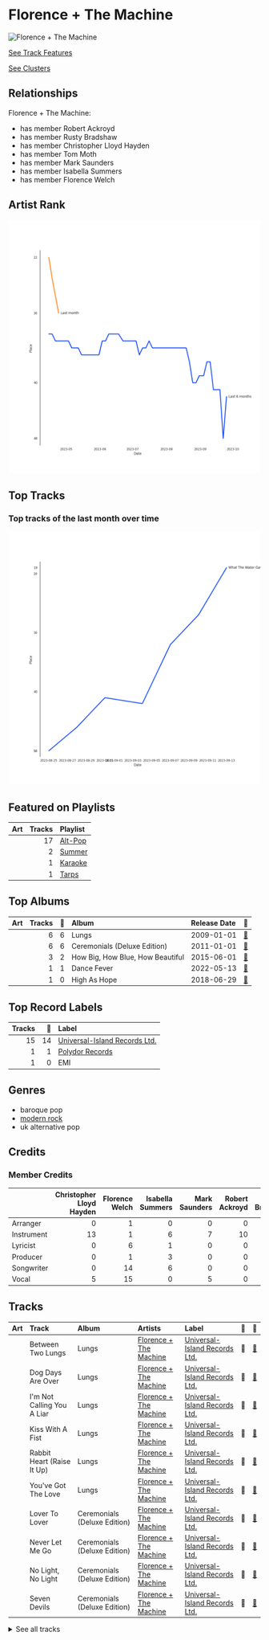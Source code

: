 
# Florence + The Machine


<img src="https://i.scdn.co/image/ab6761610000e5ebe3c37f869b830d1cf1ec829a" alt="Florence + The Machine" width="100" />

[See Track Features](audio_features.md)

[See Clusters](clusters/overview.md)

## Relationships

Florence + The Machine:
- has member Robert Ackroyd
- has member Rusty Bradshaw
- has member Christopher Lloyd Hayden
- has member Tom Moth
- has member Mark Saunders
- has member Isabella Summers
- has member Florence Welch

## Artist Rank

![Rank of Florence + The Machine over time](../../images/artists/florence___the_machine/rank_time_series.png)
## Top Tracks


### Top tracks of the last month over time

![Line chart of top tracks of the last month over time](../../images/artists/florence___the_machine/track_rank_time_series_short_term.png)
## Featured on Playlists
| Art | Tracks | Playlist |
|:---|---:|:---|
| <img src="https://mosaic.scdn.co/640/ab67616d0000b2732a038d3bf875d23e4aeaa84eab67616d0000b2737a4781629469bb83356cd318ab67616d0000b27398d4c378a8c78e84bfcf7743ab67616d0000b273f6749fd9a1027b244f061e87" alt="" width="50" /> | 17 | [Alt-Pop](../../playlists/alt_pop/overview.md) |
| <img src="https://mosaic.scdn.co/640/ab67616d0000b27304878afb19613a94d37b29ceab67616d0000b2731544041d0285585cc92c2709ab67616d0000b273570f746ccc2c75af070da1e0ab67616d0000b273d8cc2281fcd4519ca020926b" alt="" width="50" /> | 2 | [Summer](../../playlists/summer/overview.md) |
| <img src="https://mosaic.scdn.co/640/ab67616d0000b2732d73b1bb77cee09f0278be04ab67616d0000b2736f50b3400595b123a916e0dcab67616d0000b2739ab215825eb77076b1b4b387ab67616d0000b273ff0dae802acb38075786b58c" alt="" width="50" /> | 1 | [Karaoke](../../playlists/karaoke/overview.md) |
| <img src="https://mosaic.scdn.co/640/ab67616d0000b27303668e3f13559554eca8ccc6ab67616d0000b2730eb56329734f9400c1639359ab67616d0000b27314ed51ab46ef0765182bb8a0ab67616d0000b273987a1825341694ec9bc62457" alt="" width="50" /> | 1 | [Tarps](../../playlists/tarps/overview.md) |

## Top Albums

| Art | Tracks | 💚 | Album | Release Date | 🔗 |
|:---|---:|---:|:---|:---|:---|
| <img src="https://i.scdn.co/image/ab67616d0000b2730baf707aa7c4020245f2ac67" alt="" width="50" /> | 6 | 6 | Lungs | 2009-01-01 | [🔗](https://open.spotify.com/album/2KAK58PimXHF4lSoKO3RxA) |
| <img src="https://i.scdn.co/image/ab67616d0000b273527d94ecf554774fc313bf48" alt="" width="50" /> | 6 | 6 | Ceremonials (Deluxe Edition) | 2011-01-01 | [🔗](https://open.spotify.com/album/5SxudoALxEAVh9l83kSebx) |
| <img src="https://i.scdn.co/image/ab67616d0000b273749edeb8bb7308fcb146badc" alt="" width="50" /> | 3 | 2 | How Big, How Blue, How Beautiful | 2015-06-01 | [🔗](https://open.spotify.com/album/2btszoya78vyT8fwelmVnz) |
| <img src="https://i.scdn.co/image/ab67616d0000b2735fd9e21618182df7d70b2186" alt="" width="50" /> | 1 | 1 | Dance Fever | 2022-05-13 | [🔗](https://open.spotify.com/album/4ohh1zQ4yybSK9FS7LLyDE) |
| <img src="https://i.scdn.co/image/ab67616d0000b273d36d0f06096fa07f18b8e8a2" alt="" width="50" /> | 1 | 0 | High As Hope | 2018-06-29 | [🔗](https://open.spotify.com/album/0pKZJj9GzcKPCS8r4IaksA) |

## Top Record Labels

| Tracks | 💚 | Label |
|---:|---:|:---|
| 15 | 14 | [Universal-Island Records Ltd.](../../labels/universal_island_records_ltd_/overview.md) |
| 1 | 1 | [Polydor Records](../../labels/polydor_records/overview.md) |
| 1 | 0 | EMI |

## Genres

- baroque pop
- [modern rock](../../genres/modern_rock/overview.md)
- uk alternative pop

## Credits

### Member Credits

| | Christopher Lloyd Hayden | Florence Welch | Isabella Summers | Mark Saunders | Robert Ackroyd | Rusty Bradshaw | Tom Moth |
|:---|---:|---:|---:|---:|---:|---:|---:|
| Arranger | 0 | 1 | 0 | 0 | 0 | 0 | 1 |
| Instrument | 13 | 1 | 6 | 7 | 10 | 6 | 12 |
| Lyricist | 0 | 6 | 1 | 0 | 0 | 0 | 0 |
| Producer | 0 | 1 | 3 | 0 | 0 | 0 | 0 |
| Songwriter | 0 | 14 | 6 | 0 | 0 | 0 | 0 |
| Vocal | 5 | 15 | 0 | 5 | 0 | 0 | 0 |
## Tracks

| Art | Track | Album | Artists | Label | 💚 | 🔗 |
|:---|:---|:---|:---|:---|:---|:---|
| <img src="https://i.scdn.co/image/ab67616d0000b2730baf707aa7c4020245f2ac67" alt="" width="50" /> | Between Two Lungs | Lungs | [Florence + The Machine](overview.md) | [Universal-Island Records Ltd.](../../labels/universal_island_records_ltd_) | 💚 | [🔗](https://open.spotify.com/track/5w7sVlGwbDE72HH9OzpDXw) |
| <img src="https://i.scdn.co/image/ab67616d0000b2730baf707aa7c4020245f2ac67" alt="" width="50" /> | Dog Days Are Over | Lungs | [Florence + The Machine](overview.md) | [Universal-Island Records Ltd.](../../labels/universal_island_records_ltd_) | 💚 | [🔗](https://open.spotify.com/track/416zj01H28D6uQP43LL6x3) |
| <img src="https://i.scdn.co/image/ab67616d0000b2730baf707aa7c4020245f2ac67" alt="" width="50" /> | I'm Not Calling You A Liar | Lungs | [Florence + The Machine](overview.md) | [Universal-Island Records Ltd.](../../labels/universal_island_records_ltd_) | 💚 | [🔗](https://open.spotify.com/track/7u5oRKGjNovOvg8s1q4OTU) |
| <img src="https://i.scdn.co/image/ab67616d0000b2730baf707aa7c4020245f2ac67" alt="" width="50" /> | Kiss With A Fist | Lungs | [Florence + The Machine](overview.md) | [Universal-Island Records Ltd.](../../labels/universal_island_records_ltd_) | 💚 | [🔗](https://open.spotify.com/track/0ZMK3QwoE3PiLO4evS4JGv) |
| <img src="https://i.scdn.co/image/ab67616d0000b2730baf707aa7c4020245f2ac67" alt="" width="50" /> | Rabbit Heart (Raise It Up) | Lungs | [Florence + The Machine](overview.md) | [Universal-Island Records Ltd.](../../labels/universal_island_records_ltd_) | 💚 | [🔗](https://open.spotify.com/track/49B24HYYfECzzbJzCTAkpa) |
| <img src="https://i.scdn.co/image/ab67616d0000b2730baf707aa7c4020245f2ac67" alt="" width="50" /> | You've Got The Love | Lungs | [Florence + The Machine](overview.md) | [Universal-Island Records Ltd.](../../labels/universal_island_records_ltd_) | 💚 | [🔗](https://open.spotify.com/track/0DyToChmZxd4js5BY9Jf2G) |
| <img src="https://i.scdn.co/image/ab67616d0000b273527d94ecf554774fc313bf48" alt="" width="50" /> | Lover To Lover | Ceremonials (Deluxe Edition) | [Florence + The Machine](overview.md) | [Universal-Island Records Ltd.](../../labels/universal_island_records_ltd_) | 💚 | [🔗](https://open.spotify.com/track/1LsZVVQxkbmL9izqfy1RRK) |
| <img src="https://i.scdn.co/image/ab67616d0000b273527d94ecf554774fc313bf48" alt="" width="50" /> | Never Let Me Go | Ceremonials (Deluxe Edition) | [Florence + The Machine](overview.md) | [Universal-Island Records Ltd.](../../labels/universal_island_records_ltd_) | 💚 | [🔗](https://open.spotify.com/track/6cC9RY7MoUx5z3aHjDTNI6) |
| <img src="https://i.scdn.co/image/ab67616d0000b273527d94ecf554774fc313bf48" alt="" width="50" /> | No Light, No Light | Ceremonials (Deluxe Edition) | [Florence + The Machine](overview.md) | [Universal-Island Records Ltd.](../../labels/universal_island_records_ltd_) | 💚 | [🔗](https://open.spotify.com/track/5nkYDYUSb1bvLJ4nP8CnQ1) |
| <img src="https://i.scdn.co/image/ab67616d0000b273527d94ecf554774fc313bf48" alt="" width="50" /> | Seven Devils | Ceremonials (Deluxe Edition) | [Florence + The Machine](overview.md) | [Universal-Island Records Ltd.](../../labels/universal_island_records_ltd_) | 💚 | [🔗](https://open.spotify.com/track/5qaLfqAUiqvsoL0l4T05Yx) |


<details>
<summary>See all tracks</summary>

| Art | Track | Album | Artists | Label | 💚 | 🔗 |
|:---|:---|:---|:---|:---|:---|:---|
| <img src="https://i.scdn.co/image/ab67616d0000b273527d94ecf554774fc313bf48" alt="" width="50" /> | Shake It Out | Ceremonials (Deluxe Edition) | [Florence + The Machine](overview.md) | [Universal-Island Records Ltd.](../../labels/universal_island_records_ltd_) | 💚 | [🔗](https://open.spotify.com/track/4lY95OMGb9WxP6IYut64ir) |
| <img src="https://i.scdn.co/image/ab67616d0000b273527d94ecf554774fc313bf48" alt="" width="50" /> | What The Water Gave Me | Ceremonials (Deluxe Edition) | [Florence + The Machine](overview.md) | [Universal-Island Records Ltd.](../../labels/universal_island_records_ltd_) | 💚 | [🔗](https://open.spotify.com/track/3RiOPzAvhNKuMIdPYOrKV8) |
| <img src="https://i.scdn.co/image/ab67616d0000b273749edeb8bb7308fcb146badc" alt="" width="50" /> | Delilah | How Big, How Blue, How Beautiful | [Florence + The Machine](overview.md) | [Universal-Island Records Ltd.](../../labels/universal_island_records_ltd_) | 💚 | [🔗](https://open.spotify.com/track/3o9qzsqkT0mvfxcusUaXsN) |
| <img src="https://i.scdn.co/image/ab67616d0000b273749edeb8bb7308fcb146badc" alt="" width="50" /> | How Big, How Blue, How Beautiful | How Big, How Blue, How Beautiful | [Florence + The Machine](overview.md) | [Universal-Island Records Ltd.](../../labels/universal_island_records_ltd_) | 💚 | [🔗](https://open.spotify.com/track/7GlwvJ8iAbCEfZjGq3iwmZ) |
| <img src="https://i.scdn.co/image/ab67616d0000b273749edeb8bb7308fcb146badc" alt="" width="50" /> | What Kind Of Man | How Big, How Blue, How Beautiful | [Florence + The Machine](overview.md) | [Universal-Island Records Ltd.](../../labels/universal_island_records_ltd_) | | [🔗](https://open.spotify.com/track/2ZE1EiHnmtdiv9KAJTGeRq) |
| <img src="https://i.scdn.co/image/ab67616d0000b273d36d0f06096fa07f18b8e8a2" alt="" width="50" /> | Hunger | High As Hope | [Florence + The Machine](overview.md) | EMI | | [🔗](https://open.spotify.com/track/6Ju28M6P8Y8sLjBgWjyUUD) |
| <img src="https://i.scdn.co/image/ab67616d0000b2735fd9e21618182df7d70b2186" alt="" width="50" /> | Free | Dance Fever | [Florence + The Machine](overview.md) | [Polydor Records](../../labels/polydor_records) | 💚 | [🔗](https://open.spotify.com/track/7H7SHw3YWXhb4zYqyoPNa1) |

</details>

